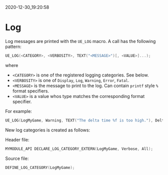 2020-12-30_19:20:58

# Log

Log messages are printed with the `UE_LOG` macro.
A call has the following pattern:
```cpp
UE_LOG(<CATEGORY>, <VERBOSITY>, TEXT("<MESSAGE>")[, <VALUE>]...);
```

where
- `<CATEGORY>` is one of the registered logging categories. See below.
- `<VERBOSITY>` is one of `Display`, `Log`, `Warning`, `Error`, `Fatal`.
- `<MESSAGE>` is the message to print to the log. Can contain `printf` style `%` format specifiers.
- `<VALUE>` is a value whos type matches the corresponding format specifier.

For example:
```cpp
UE_LOG(LogMyGame, Warning, TEXT("The delta time %f is too high."), DeltaTime);
```

New log categories is created as follows:

Header file:
```cpp
MYMODULE_API DECLARE_LOG_CATEGORY_EXTERN(LogMyGame, Verbose, All);
```

Source file:
```cpp
DEFINE_LOG_CATEGORY(LogMyGame);
```